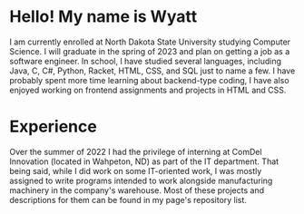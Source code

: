 # Hello! My name is Wyatt
I am currently enrolled at North Dakota State University studying Computer Science. I will graduate in the spring of 2023 and plan on getting a job as a software engineer. In school, I have studied several languages, including Java, C, C#, Python, Racket, HTML, CSS, and SQL just to name a few. I have probably spent more time learning about backend-type coding, I have also enjoyed working on frontend assignments and projects in HTML and CSS.

# Experience
Over the summer of 2022 I had the privilege of interning at ComDel Innovation (located in Wahpeton, ND) as part of the IT department. That being said, while I did work on some IT-oriented work, I was mostly assigned to write programs intended to work alongside manufacturing machinery in the company's warehouse. Most of these projects and descriptions for them can be found in my page's repository list.

<!--
**wyatt-cuypers/wyatt-cuypers** is a ✨ _special_ ✨ repository because its `README.md` (this file) appears on your GitHub profile.

Here are some ideas to get you started:

- 🔭 I’m currently working on ...
- 🌱 I’m currently learning ...
- 👯 I’m looking to collaborate on ...
- 🤔 I’m looking for help with ...
- 💬 Ask me about ...
- 📫 How to reach me: ...
- 😄 Pronouns: ...
- ⚡ Fun fact: ...
-->
